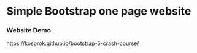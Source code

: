 # Simple Bootstrap one page website

### Website Demo
https://kosprok.github.io/bootstrap-5-crash-course/
